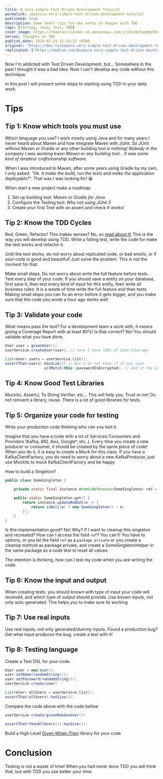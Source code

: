 ```yaml
---
title: A very simple Test Driven Development Tutorial
permalink: /posts/a-very-simple-test-driven-development-tutorial
published: true
description: Some small tips for who wants to beggan with TDD
tags: [Testing, Java, Test, TDD]
cover_image: https://thepracticaldev.s3.amazonaws.com/i/jkocbutap8qvhdod7jbv.jpg
series: Thoughts on TDD
publish_date: 2019-07-24 15:32:22 +0300
original: "https://dev.to/vepo/a-very-simple-test-driven-development-tutorial-3309"
replicated: ["https://medium.com/@vepo/a-very-simple-test-driven-development-tutorial-d11d22276bad"]
---
```


Now I'm addicted with Test Driven Development, but... Somewhere in the past I thought it was a bad idea. Now I can't develop any code without this technique.

In this post I will present some steps to starting using TDD in your daily work.

# Tips

## Tip 1: Know which tools you must use 

Which language you use? I work mostly using Java and for many years I never heard about Maven and how integrate Maven with JUnit. So JUnit without Maven or Gradle or any other building tool is nothing! _Nobody in the company I was working kwen Maven or any building tool... It was some kind of amateur craftsmanship software_.

When I was introduced to Maven, after some years using Gradle by my own, I only asked: _"Ok. It make the build, run the tests and make the application deployable?_". That was I was looking for! 😀

When start a new project make a roadmap:

1. Set up building tool: _Maven or Gradle for Java_
2. Configure the Testing tool: _Why not using JUnit 5_
3. Create your first Test with an assert and check if works!

## Tip 2: Know the TDD Cycles

Red, Green, Refactor! This makes senses? No, so [read about it!](https://blog.cleancoder.com/uncle-bob/2014/12/17/TheCyclesOfTDD.html) This is the way you will develop using TDD. Write a falling test, write the code for make the test works and refactor it. 

Until the test works, do not worry about replicated code, or bad smells, or if your code is good and beautiful! Just solve the problem. This is not the moment for that.

Make small steps. Do not worry about write the full feature before tests. Test every step of your code. If you should save a entity on your database, first save it, then test every kind of input for this entity, then write all business rules. It is a waste of time write the full feature and then tests. Making small steps you can fix an error before it gets bigger, and you make sure that the code you wrote a hour ago works well.

## Tip 3: Validate your code 

What means pass the test? For a development team a work with, it means giving a Coverage Report with at least 80%! Is that correct? No! You should validate what you have done.

```java
User user = givenUser();
userService.createUser(user); // here I have 100% of Code Coverage

List<User> users = userService.list();
assertThat(users).hasSize(1) // But I do not know if it was save
                 .allMatch(this::passwordIsEncrypted); // And if the password is correctly encrypted
```

## Tip 4: Know Good Test Libraries

Mockito, AssertJ, To String Verifier, etc... This will help you. Trust in me! Do not reinvent a library, reuse. There is a lot of good libraries for tests.

## Tip 5: Organize your code for testing

Write your production code thinking who can you test it. 

Imagine that you have a code with a lot of Services Consumers and Providers (Kafka, *MQ, Aws*, Google*, etc..). Every time you create a new producer or consumer, it should be created by the same piece of code! When you do it, it is easy to create a Mock for this class. If you have a KafkaClientFactory, you do need to worry about a new KafkaProducer, just use Mockito to mock KafkaClientFactory and be happy

How to build a Singleton?

```java
public class SomeSingleton {

    private static final instance AtomicReference<SomeSingleton> ref = new AtomicReference<>();

    public static SomeSingleton get() {
        return instance.updateAndGet(e -> {
            return isNull(e) ? new SomeSingleton() : e;
        });
    }
}
```

Is this implementation good? No! Why? If I want to cleanup this singleton and recreated? How can I access the field `ref`? You can't! You have to options, or you let the field `ref` as a `package private` or you create a cleanup method as package private, and create a SomeSingletonHelper in the same package as a code test to reset all values.

The intention is thinking, how can I test my code when you are writing the code.

## Tip 6: Know the input and output

When creating tests, you should known with type of input your code will received, and which type of output should provide. Use known inputs, not only auto-generated. This helps you to make sure its working

## Tip 7: Use real inputs

Use real inputs, not only generated/dummy inputs. Found a production bug? Get what input produces the bug, create a test with it!

## Tip 8: Testing language

Create a Test DSL for your code.

```java
User user = new User();
user.setName(randomString());
user.setPassword(randomString());
userService.create(user)

List<User> allUsers = userService.list();
assertThat(allUsers).hasSize(1);
```

Compare the code above with the code bellow

```java
userService.create(givenRandonUser())

assertThat(thenAllUsers()).hasSize(1);
```

Build a High Level [Given-When-Then](https://en.wikipedia.org/wiki/Given-When-Then) library for your code

# Conclusion

Testing is not a waste of time! When you had never done TDD you will think that, but with TDD you use better your time. 